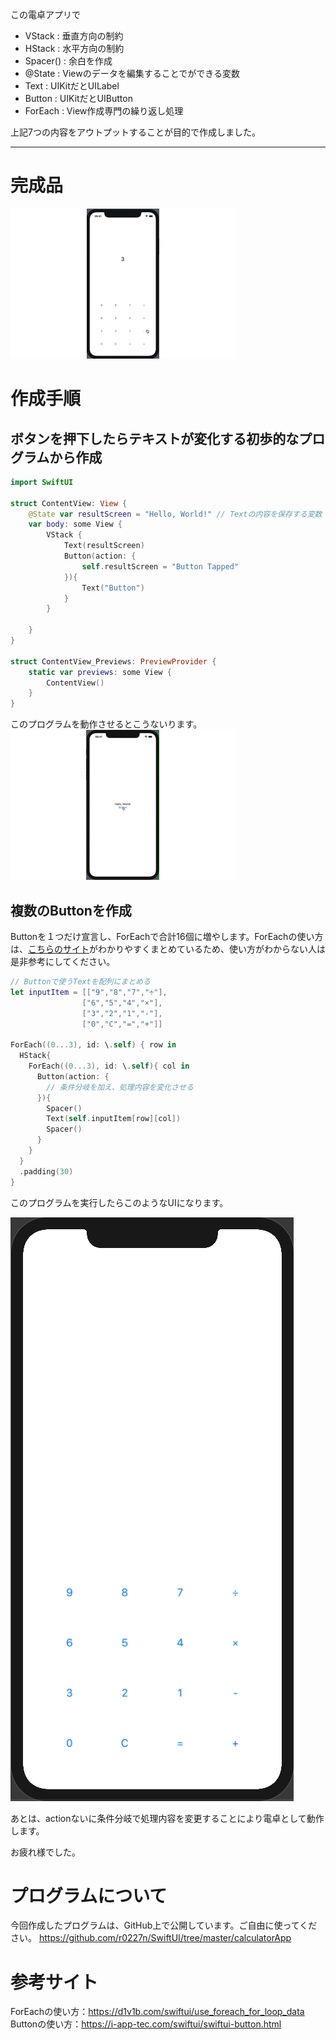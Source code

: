  この電卓アプリで
- VStack : 垂直方向の制約
- HStack : 水平方向の制約
- Spacer() : 余白を作成
- @State :  Viewのデータを編集することでができる変数
- Text : UIKitだとUILabel
- Button : UIKitだとUIButton
- ForEach : View作成専門の繰り返し処理

上記7つの内容をアウトプットすることが目的で作成しました。

----

# 完成品
![完成品](image/calculator.gif)

# 作成手順

## ボタンを押下したらテキストが変化する初歩的なプログラムから作成
```php:ContentView.swift
import SwiftUI

struct ContentView: View {
    @State var resultScreen = "Hello, World!" // Textの内容を保存する変数
    var body: some View {
        VStack {
            Text(resultScreen)
            Button(action: {
                self.resultScreen = "Button Tapped"
            }){
                Text("Button")
            }
        }

    }
}

struct ContentView_Previews: PreviewProvider {
    static var previews: some View {
        ContentView()
    }
}
```

このプログラムを動作させるとこうないります。  
![ボタン押下でテキスト変化](image/tapChangeText.gif)

## 複数のButtonを作成
Buttonを１つだけ宣言し、ForEachで合計16個に増やします。ForEachの使い方は、[こちらのサイト](https://d1v1b.com/swiftui/use_foreach_for_loop_data)がわかりやすくまとめているため、使い方がわからない人は是非参考にしてください。

```php:ContentView.swift  
// Buttonで使うTextを配列にまとめる
let inputItem = [["9","8","7","÷"],
                ["6","5","4","×"],
                ["3","2","1","-"],
                ["0","C","=","+"]]

ForEach((0...3), id: \.self) { row in
  HStack{
    ForEach((0...3), id: \.self){ col in
      Button(action: {
        // 条件分岐を加え、処理内容を変化させる
      }){
        Spacer()
        Text(self.inputItem[row][col])
        Spacer()
      }
    }
  }
  .padding(30)
}
```
このプログラムを実行したらこのようなUIになります。  

![完成したUI](image/finishUI.png)

あとは、actionないに条件分岐で処理内容を変更することにより電卓として動作します。  

お疲れ様でした。

# プログラムについて
今回作成したプログラムは、GitHub上で公開しています。ご自由に使ってください。
https://github.com/r0227n/SwiftUI/tree/master/calculatorApp

# 参考サイト
ForEachの使い方：https://d1v1b.com/swiftui/use_foreach_for_loop_data  
Buttonの使い方：https://i-app-tec.com/swiftui/swiftui-button.html
